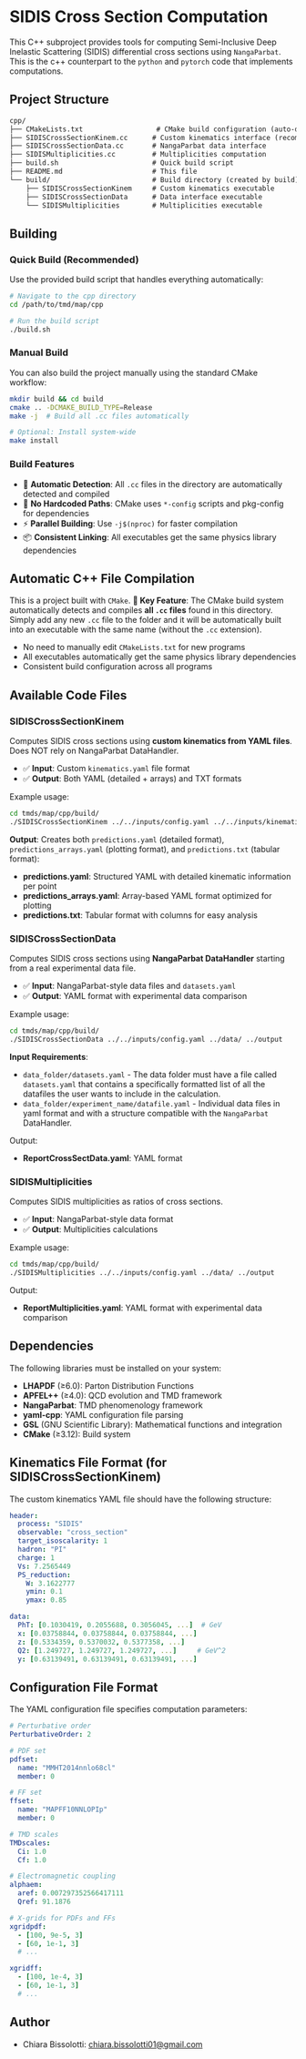 # SIDIS Cross Section Computation

This C++ subproject provides tools for computing Semi-Inclusive Deep Inelastic Scattering (SIDIS) differential cross sections using `NangaParbat`. This is the c++ counterpart to the `python` and `pytorch` code that implements computations.

## Project Structure

```md
cpp/
├── CMakeLists.txt                  # CMake build configuration (auto-detects .cc files)
├── SIDISCrossSectionKinem.cc      # Custom kinematics interface (recommended)
├── SIDISCrossSectionData.cc       # NangaParbat data interface  
├── SIDISMultiplicities.cc         # Multiplicities computation
├── build.sh                       # Quick build script
├── README.md                      # This file
└── build/                         # Build directory (created by build)
    ├── SIDISCrossSectionKinem     # Custom kinematics executable
    ├── SIDISCrossSectionData      # Data interface executable
    └── SIDISMultiplicities        # Multiplicities executable
```

## Building

### Quick Build (Recommended)

Use the provided build script that handles everything automatically:

```bash
# Navigate to the cpp directory
cd /path/to/tmd/map/cpp

# Run the build script
./build.sh
```

### Manual Build

You can also build the project manually using the standard CMake workflow:

```bash
mkdir build && cd build
cmake .. -DCMAKE_BUILD_TYPE=Release
make -j  # Build all .cc files automatically

# Optional: Install system-wide
make install
```

### Build Features

- 🎯 **Automatic Detection**: All `.cc` files in the directory are automatically detected and compiled
- 🔧 **No Hardcoded Paths**: CMake uses `*-config` scripts and pkg-config for dependencies  
- ⚡ **Parallel Building**: Use `-j$(nproc)` for faster compilation
- 📦 **Consistent Linking**: All executables get the same physics library dependencies

## Automatic C++ File Compilation

This is a project built with `CMake`.
**🚀 Key Feature**: The CMake build system automatically detects and compiles **all `.cc` files** found in this directory. Simply add any new `.cc` file to the folder and it will be automatically built into an executable with the same name (without the `.cc` extension).

- No need to manually edit `CMakeLists.txt` for new programs
- All executables automatically get the same physics library dependencies
- Consistent build configuration across all programs

## Available Code Files

### SIDISCrossSectionKinem

Computes SIDIS cross sections using **custom kinematics from YAML files**. Does NOT rely on NangaParbat DataHandler.

- ✅ **Input**: Custom `kinematics.yaml` file format
- ✅ **Output**: Both YAML (detailed + arrays) and TXT formats

Example usage:

```bash
cd tmds/map/cpp/build/
./SIDISCrossSectionKinem ../../inputs/config.yaml ../../inputs/kinematics.yaml ../output
```

**Output**: Creates both `predictions.yaml` (detailed format), `predictions_arrays.yaml` (plotting format), and `predictions.txt` (tabular format):

- **predictions.yaml**: Structured YAML with detailed kinematic information per point
- **predictions_arrays.yaml**: Array-based YAML format optimized for plotting
- **predictions.txt**: Tabular format with columns for easy analysis

### SIDISCrossSectionData

Computes SIDIS cross sections using **NangaParbat DataHandler** starting from a real experimental data file.

- ✅ **Input**: NangaParbat-style data files and `datasets.yaml`
- ✅ **Output**: YAML format with experimental data comparison

Example usage:

```bash
cd tmds/map/cpp/build/
./SIDISCrossSectionData ../../inputs/config.yaml ../data/ ../output
```

**Input Requirements**:

- `data_folder/datasets.yaml` - The data folder must have a file called `datasets.yaml` that contains a specifically formatted list of all the datafiles the user wants to include in the calculation.
- `data_folder/experiment_name/datafile.yaml` - Individual data files in yaml format and with a structure compatible with the `NangaParbat`  DataHandler.

Output:

- **ReportCrossSectData.yaml**: YAML format
  
### SIDISMultiplicities

Computes SIDIS multiplicities as ratios of cross sections.

- ✅ **Input**: NangaParbat-style data format
- ✅ **Output**: Multiplicities calculations

Example usage:

```bash
cd tmds/map/cpp/build/
./SIDISMultiplicities ../../inputs/config.yaml ../data/ ../output
```

Output:

- **ReportMultiplicities.yaml**: YAML format with experimental data comparison

## Dependencies

The following libraries must be installed on your system:

- **LHAPDF** (≥6.0): Parton Distribution Functions
- **APFEL++** (≥4.0): QCD evolution and TMD framework  
- **NangaParbat**: TMD phenomenology framework
- **yaml-cpp**: YAML configuration file parsing
- **GSL** (GNU Scientific Library): Mathematical functions and integration
- **CMake** (≥3.12): Build system

## Kinematics File Format (for SIDISCrossSectionKinem)

The custom kinematics YAML file should have the following structure:

```yaml
header:
  process: "SIDIS"
  observable: "cross_section"
  target_isoscalarity: 1
  hadron: "PI"
  charge: 1
  Vs: 7.2565449
  PS_reduction:
    W: 3.1622777
    ymin: 0.1
    ymax: 0.85

data:
  PhT: [0.1030419, 0.2055688, 0.3056045, ...]  # GeV
  x: [0.03758844, 0.03758844, 0.03758844, ...]
  z: [0.5334359, 0.5370032, 0.5377358, ...]
  Q2: [1.249727, 1.249727, 1.249727, ...]     # GeV^2  
  y: [0.63139491, 0.63139491, 0.63139491, ...]
```

## Configuration File Format

The YAML configuration file specifies computation parameters:

```yaml
# Perturbative order
PerturbativeOrder: 2

# PDF set
pdfset:
  name: "MMHT2014nnlo68cl"  
  member: 0

# FF set  
ffset:
  name: "MAPFF10NNLOPIp"
  member: 0

# TMD scales
TMDscales:
  Ci: 1.0
  Cf: 1.0

# Electromagnetic coupling
alphaem:
  aref: 0.007297352566417111
  Qref: 91.1876

# X-grids for PDFs and FFs
xgridpdf:
  - [100, 9e-5, 3]
  - [60, 1e-1, 3]
  # ...

xgridff:
  - [100, 1e-4, 3]  
  - [60, 1e-1, 3]
  # ...
```

## Author

- Chiara Bissolotti: <chiara.bissolotti01@gmail.com>
